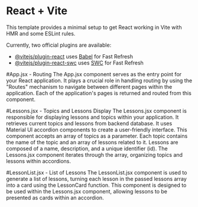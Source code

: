 # React + Vite

This template provides a minimal setup to get React working in Vite with HMR and some ESLint rules.

Currently, two official plugins are available:

- [@vitejs/plugin-react](https://github.com/vitejs/vite-plugin-react/blob/main/packages/plugin-react/README.md) uses [Babel](https://babeljs.io/) for Fast Refresh
- [@vitejs/plugin-react-swc](https://github.com/vitejs/vite-plugin-react-swc) uses [SWC](https://swc.rs/) for Fast Refresh

#App.jsx - Routing
The App.jsx component serves as the entry point for your React application. It plays a crucial role in handling routing by using the "Routes" mechanism to navigate between different pages within the application. Each of the application's pages is returned and routed from this component.

#Lessons.jsx - Topics and Lessons Display
The Lessons.jsx component is responsible for displaying lessons and topics within your application. It retrieves current topics and lessons from backend database. It uses Material UI accordion components to create a user-friendly interface. This component accepts an array of topics as a parameter. Each topic contains the name of the topic and an array of lessons related to it. Lessons are composed of a name, description, and a unique identifier (id). The Lessons.jsx component iterates through the array, organizing topics and lessons within accordions.

#LessonList.jsx - List of Lessons
The LessonList.jsx component is used to generate a list of lessons, turning each lesson in the passed lessons array into a card using the LessonCard function. This component is designed to be used within the Lessons.jsx component, allowing lessons to be presented as cards within an accordion.